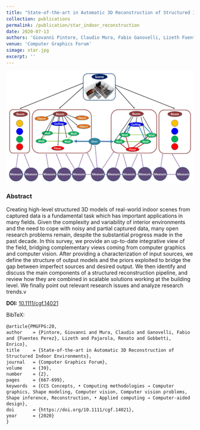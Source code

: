 ```yaml
---
title: "State-of-the-art in Automatic 3D Reconstruction of Structured Indoor Environments"
collection: publications
permalink: /publication/star_indoor_reconstruction
date: 2020-07-13
authors: 'Giovanni Pintore, Claudio Mura, Fabio Ganovelli, Lizeth Fuentes Perez, Renato Pajarola, Enrico Gobbetti'
venue: 'Computer Graphics Forum'
simage: star.jpg
excerpt: ''
---
```


![](../images/star.jpg)

### Abstract

Creating high-level structured 3D models of real-world indoor scenes from captured data is a fundamental task which has important applications in many fields. Given the complexity and variability of interior environments and the need to cope with noisy and partial captured data, many open research problems remain, despite the substantial progress made in the past decade. In this survey, we provide an up-to-date integrative view of the field, bridging complementary views coming from computer graphics and computer vision. After providing a characterization of input sources, we define the structure of output models and the priors exploited to bridge the gap between imperfect sources and desired output. We then identify and discuss the main components of a structured reconstruction pipeline, and review how they are combined in scalable solutions working at the building level. We finally point out relevant research issues and analyze research trends.v

**DOI:** [10.1111/cgf.14021](https://doi.org/10.1111/cgf.14021)<br/>


BibTeX:

```
@article{PMGFPG:20,
author    = {Pintore, Giovanni and Mura, Claudio and Ganovelli, Fabio and {Fuentes Perez}, Lizeth and Pajarola, Renato and Gobbetti, Enrico},
title     = {State-of-the-art in Automatic 3D Reconstruction of Structured Indoor Environments},
journal   = {Computer Graphics Forum},
volume    = {39},
number    = {2},
pages     = {667-699},
keywords  = {CCS Concepts, • Computing methodologies → Computer graphics, Shape modeling, Computer vision, Computer vision problems, Shape inference, Reconstruction, • Applied computing → Computer-aided design},
doi       = {https://doi.org/10.1111/cgf.14021},
year      = {2020}
}

```
